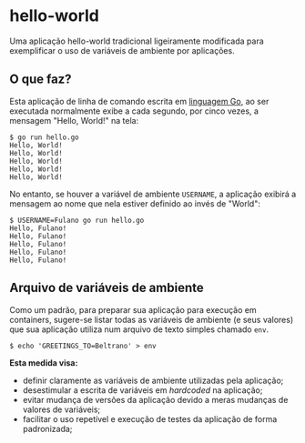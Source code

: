 # hello-world

Uma aplicação hello-world tradicional ligeiramente modificada para exemplificar o uso de variáveis de ambiente por
aplicações.

## O que faz?

Esta aplicação de linha de comando escrita em [linguagem Go](https://golang.org/), ao ser executada normalmente exibe
a cada segundo, por cinco vezes, a mensagem "Hello, World!" na tela:

```shell
$ go run hello.go
Hello, World!
Hello, World!
Hello, World!
Hello, World!
Hello, World!
```

No entanto, se houver a variável de ambiente `USERNAME`, a aplicação exibirá a mensagem ao nome que nela estiver
definido ao invés de "World":

```shell
$ USERNAME=Fulano go run hello.go
Hello, Fulano!
Hello, Fulano!
Hello, Fulano!
Hello, Fulano!
Hello, Fulano!
```

## Arquivo de variáveis de ambiente

Como um padrão, para preparar sua aplicação para execução em containers, sugere-se listar todas as variáveis de
ambiente (e seus valores) que sua aplicação utiliza num arquivo de texto simples chamado `env`.

```shell
$ echo 'GREETINGS_TO=Beltrano' > env
```

**Esta medida visa:**
- definir claramente as variáveis de ambiente utilizadas pela aplicação;
- desestimular a escrita de variáveis em _hardcoded_ na aplicação;
- evitar mudança de versões da aplicação devido a meras mudanças de valores de variáveis;
- facilitar o uso repetível e execução de testes da aplicação de forma padronizada;


